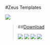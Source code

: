 #Zeus Templates

![](http://www.gruppe-w.de/pics/Website/website_banner_archiv.png)


 
> ##[Download](Zeus_Bases.Altis.rar)
> 
> ![](https://raw.githubusercontent.com/Mezilsa/Bilder/master/Basentemplates/Zeus-Templates/Bilder/Bild1.jpg)
>![](https://raw.githubusercontent.com/Mezilsa/Bilder/master/Basentemplates/Zeus-Templates/Bilder/Bild2.jpg)
> ![](https://raw.githubusercontent.com/Mezilsa/Bilder/master/Basentemplates/Zeus-Templates/Bilder/Bild3.jpg)
> ![](https://raw.githubusercontent.com/Mezilsa/Bilder/master/Basentemplates/Zeus-Templates/Bilder/Bild4.jpg)
